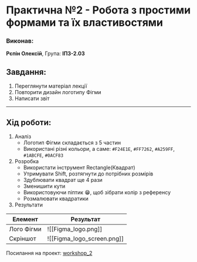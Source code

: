 # Практична №2 - Робота з простими формами та їх властивостями

### Виконав:  
**Рєпін Олексій**, Група: **ІПЗ-2.03**

## Завдання:
1. Переглянути матеріал лекції
2. Повторити дизайн логотипу Фігми
3. Написати звіт

---
## Хід роботи:
1. Аналіз
    - Логотип Фігми складається з 5 частин
    - Використані різні кольори, а саме: `#F24E1E`, `#FF7262`, `#A259FF`, `#1ABCFE`, `#0ACF83`
2. Розробка
    - Використати інструмент Rectangle(Квадрат)
    - Утримувати Shift, розтягнути до потрібних розмірів
    - Здублювати квадрат ще 4 рази
    - Зменишити кути
    - Використовуючи піптик :grin:, щоб зібрати колір з референсу
    - Розмалювати квадратики
3. Результати

| Елемент    | Результат                  |
| ---------- | -------------------------- |
| Лого Фігми | ![[Figma_logo.png]]        |
| Скріншот   | ![[Figma_logo_screen.png]] |


Посилання на проект: [workshop_2](https://www.figma.com/design/lMVtPf4XHOL5O1707yWKTd/workshop_2?node-id=0-1&t=mlYLpgwFvOnuWNHQ-1)